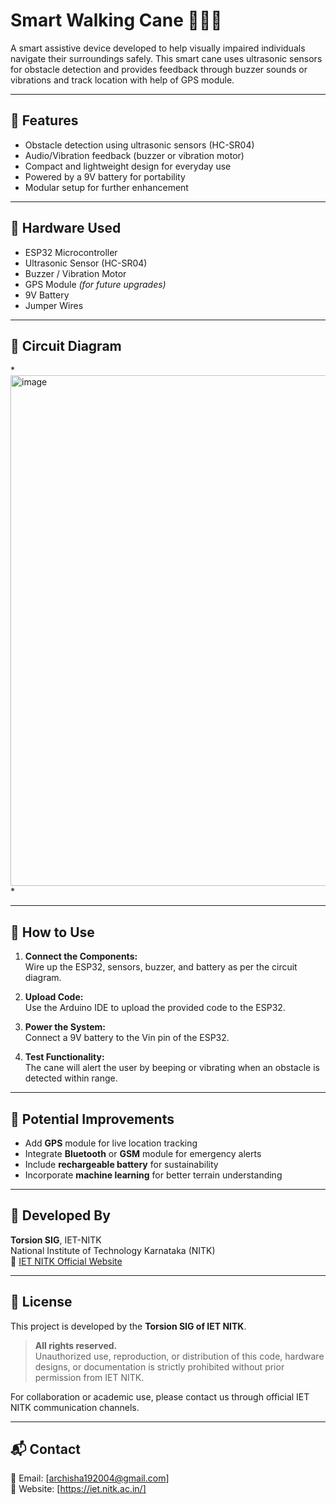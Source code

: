 # Smart Walking Cane 🚶‍♂️🦯

A smart assistive device developed to help visually impaired individuals navigate their surroundings safely. This smart cane uses ultrasonic sensors for obstacle detection and provides feedback through buzzer sounds or vibrations and track location with help of GPS module.

---

## 🔧 Features

- Obstacle detection using ultrasonic sensors (HC-SR04)
- Audio/Vibration feedback (buzzer or vibration motor)
- Compact and lightweight design for everyday use
- Powered by a 9V battery for portability
- Modular setup for further enhancement

---

## 🧰 Hardware Used

- ESP32 Microcontroller  
- Ultrasonic Sensor (HC-SR04)  
- Buzzer / Vibration Motor  
- GPS Module *(for future upgrades)*  
- 9V Battery  
- Jumper Wires  

---

## 🔌 Circuit Diagram
  
*<img width="1225" height="817" alt="image" src="https://github.com/user-attachments/assets/bd5fbeed-dc21-4145-b2a1-05fad344e750" />
*

---

## 🚀 How to Use

1. **Connect the Components:**  
   Wire up the ESP32, sensors, buzzer, and battery as per the circuit diagram.

2. **Upload Code:**  
   Use the Arduino IDE to upload the provided code to the ESP32.

3. **Power the System:**  
   Connect a 9V battery to the Vin pin of the ESP32.

4. **Test Functionality:**  
   The cane will alert the user by beeping or vibrating when an obstacle is detected within range.

---

## 🌟 Potential Improvements

- Add **GPS** module for live location tracking  
- Integrate **Bluetooth** or **GSM** module for emergency alerts  
- Include **rechargeable battery** for sustainability  
- Incorporate **machine learning** for better terrain understanding

---

## 🏫 Developed By

**Torsion SIG**, IET-NITK  
National Institute of Technology Karnataka (NITK)  
🔗 [IET NITK Official Website](https://www.nitk.ac.in)

---

## 📜 License

This project is developed by the **Torsion SIG of IET NITK**.

> **All rights reserved.**  
> Unauthorized use, reproduction, or distribution of this code, hardware designs, or documentation is strictly prohibited without prior permission from IET NITK.

For collaboration or academic use, please contact us through official IET NITK communication channels.

---

## 📬 Contact

📧 Email: [archisha192004@gmail.com]  
🔗 Website: [https://iet.nitk.ac.in/]  
